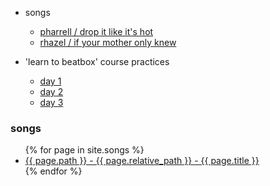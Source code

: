 
- songs
  - [pharrell / drop it like it's hot][1]
  - [rhazel / if your mother only knew][2]

- 'learn to beatbox' course practices
  - [day 1][ltbb-1]
  - [day 2][ltbb-2]
  - [day 3][ltbb-3]


### songs
    
<ul>
  {% for page in site.songs %}
  <li>
    <a href="{{ site.baseurl }}{{ page.url }}">
    {{ page.path }} - {{ page.relative_path }} - {{ page.title }}
    </a>
  </li>
  {% endfor %}
</ul>



[1]: songs/pharrell/drop-it-like-its-hot/
[2]: songs/rhazel/if-your-mother-only-knew/

[ltbb-1]: ltbb/day-1/
[ltbb-2]: ltbb/day-2/
[ltbb-3]: ltbb/day-3/
